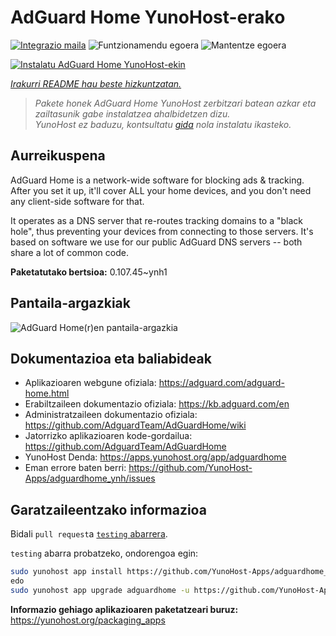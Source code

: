 <!--
Ohart ongi: README hau automatikoki sortu da <https://github.com/YunoHost/apps/tree/master/tools/readme_generator>ri esker
EZ editatu eskuz.
-->

# AdGuard Home YunoHost-erako

[![Integrazio maila](https://dash.yunohost.org/integration/adguardhome.svg)](https://dash.yunohost.org/appci/app/adguardhome) ![Funtzionamendu egoera](https://ci-apps.yunohost.org/ci/badges/adguardhome.status.svg) ![Mantentze egoera](https://ci-apps.yunohost.org/ci/badges/adguardhome.maintain.svg)

[![Instalatu AdGuard Home YunoHost-ekin](https://install-app.yunohost.org/install-with-yunohost.svg)](https://install-app.yunohost.org/?app=adguardhome)

*[Irakurri README hau beste hizkuntzatan.](./ALL_README.md)*

> *Pakete honek AdGuard Home YunoHost zerbitzari batean azkar eta zailtasunik gabe instalatzea ahalbidetzen dizu.*  
> *YunoHost ez baduzu, kontsultatu [gida](https://yunohost.org/install) nola instalatu ikasteko.*

## Aurreikuspena

AdGuard Home is a network-wide software for blocking ads & tracking. After you set it up, it'll cover ALL your home devices, and you don't need any client-side software for that.

It operates as a DNS server that re-routes tracking domains to a "black hole", thus preventing your devices from connecting to those servers. It's based on software we use for our public AdGuard DNS servers -- both share a lot of common code.


**Paketatutako bertsioa:** 0.107.45~ynh1

## Pantaila-argazkiak

![AdGuard Home(r)en pantaila-argazkia](./doc/screenshots/68747470733a2f2f63646e2e616467756172642e636f6d2f7075626c69632f416467756172642f436f6d6d6f6e2f616467756172645f686f6d652e676966.gif)

## Dokumentazioa eta baliabideak

- Aplikazioaren webgune ofiziala: <https://adguard.com/adguard-home.html>
- Erabiltzaileen dokumentazio ofiziala: <https://kb.adguard.com/en>
- Administratzaileen dokumentazio ofiziala: <https://github.com/AdguardTeam/AdGuardHome/wiki>
- Jatorrizko aplikazioaren kode-gordailua: <https://github.com/AdguardTeam/AdGuardHome>
- YunoHost Denda: <https://apps.yunohost.org/app/adguardhome>
- Eman errore baten berri: <https://github.com/YunoHost-Apps/adguardhome_ynh/issues>

## Garatzaileentzako informazioa

Bidali `pull request`a [`testing` abarrera](https://github.com/YunoHost-Apps/adguardhome_ynh/tree/testing).

`testing` abarra probatzeko, ondorengoa egin:

```bash
sudo yunohost app install https://github.com/YunoHost-Apps/adguardhome_ynh/tree/testing --debug
edo
sudo yunohost app upgrade adguardhome -u https://github.com/YunoHost-Apps/adguardhome_ynh/tree/testing --debug
```

**Informazio gehiago aplikazioaren paketatzeari buruz:** <https://yunohost.org/packaging_apps>

